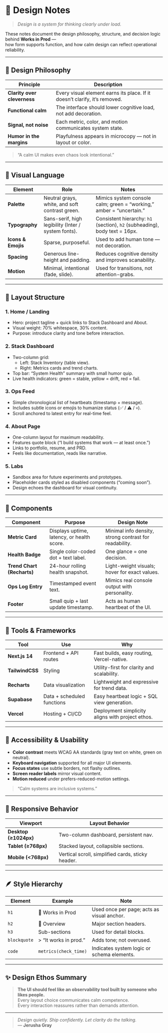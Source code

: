 # 🎨 Design Notes

> *Design is a system for thinking clearly under load.*

These notes document the design philosophy, structure, and decision logic behind **Works in Prod** —  
how form supports function, and how calm design can reflect operational reliability.

---

## 🧠 Design Philosophy

| Principle                   | Description                                                                |
| --------------------------- | -------------------------------------------------------------------------- |
| **Clarity over cleverness** | Every visual element earns its place. If it doesn’t clarify, it’s removed. |
| **Functional calm**         | The interface should lower cognitive load, not add decoration.             |
| **Signal, not noise**       | Each metric, color, and motion communicates system state.                  |
| **Humor in the margins**    | Playfulness appears in microcopy — not in layout or color.                 |

> “A calm UI makes even chaos look intentional.”

---

## 🧩 Visual Language

| Element            | Role                                                | Notes                                                                      |
| ------------------ | --------------------------------------------------- | -------------------------------------------------------------------------- |
| **Palette**        | Neutral grays, white, and soft contrast green.      | Mimics system console calm; green = “working,” amber = “uncertain.”        |
| **Typography**     | Sans-serif, high legibility (Inter / system fonts). | Consistent hierarchy: `h1` (section), `h2` (subheading), body text = 16px. |
| **Icons & Emojis** | Sparse, purposeful.                                 | Used to add human tone — not decoration.                                   |
| **Spacing**        | Generous line-height and padding.                   | Reduces cognitive density and improves scanability.                        |
| **Motion**         | Minimal, intentional (fade, slide).                 | Used for transitions, not attention-grabs.                                 |

---

## 🧭 Layout Structure

### 1. **Home / Landing**
- Hero: project tagline + quick links to Stack Dashboard and About.  
- Visual weight: 70% whitespace, 30% content.  
- Purpose: introduce clarity and tone before interaction.

### 2. **Stack Dashboard**
- Two-column grid:
  - Left: Stack Inventory (table view).  
  - Right: Metrics cards and trend charts.  
- Top bar: “System Health” summary with small humor quip.  
- Live health indicators: green = stable, yellow = drift, red = fail.  

### 3. **Ops Feed**
- Simple chronological list of heartbeats (timestamp + message).  
- Includes subtle icons or emojis to humanize status (✅ / ⚠️ / 💀).  
- Scroll anchored to latest entry for real-time feel.

### 4. **About Page**
- One-column layout for maximum readability.  
- Features quote block (“I build systems that work — at least once.”)  
- Links to portfolio, resume, and PRD.  
- Feels like documentation, reads like narrative.

### 5. **Labs**
- Sandbox area for future experiments and prototypes.  
- Placeholder cards styled as disabled components (“coming soon”).  
- Design echoes the dashboard for visual continuity.

---

## 🧱 Components

| Component                  | Purpose                                    | Design Note                                            |
| -------------------------- | ------------------------------------------ | ------------------------------------------------------ |
| **Metric Card**            | Displays uptime, latency, or health score. | Minimal info density, strong contrast for readability. |
| **Health Badge**           | Single color-coded dot + text label.       | One glance = one decision.                             |
| **Trend Chart (Recharts)** | 24-hour rolling health snapshot.           | Light-weight visuals; hover for exact values.          |
| **Ops Log Entry**          | Timestamped event text.                    | Mimics real console output with personality.           |
| **Footer**                 | Small quip + last update timestamp.        | Acts as human heartbeat of the UI.                     |

---

## 🧰 Tools & Frameworks

| Tool            | Use                        | Why                                              |
| --------------- | -------------------------- | ------------------------------------------------ |
| **Next.js 14**  | Frontend + API routes      | Fast builds, easy routing, Vercel-native.        |
| **TailwindCSS** | Styling                    | Utility-first for clarity and scalability.       |
| **Recharts**    | Data visualization         | Lightweight and expressive for trend data.       |
| **Supabase**    | Data + scheduled functions | Easy heartbeat logic + SQL view generation.      |
| **Vercel**      | Hosting + CI/CD            | Deployment simplicity aligns with project ethos. |

---

## 🧩 Accessibility & Usability

- **Color contrast** meets WCAG AA standards (gray text on white, green on neutral).  
- **Keyboard navigation** supported for all major UI elements.  
- **Focus states** use subtle borders, not flashy outlines.  
- **Screen reader labels** mirror visual content.  
- **Motion reduced** under prefers-reduced-motion settings.  

> “Calm systems are inclusive systems.”

---

## 🧱 Responsive Behavior

| Viewport              | Layout Behavior                                   |
| --------------------- | ------------------------------------------------- |
| **Desktop (≥1024px)** | Two-column dashboard, persistent nav.             |
| **Tablet (≥768px)**   | Stacked layout, collapsible sections.             |
| **Mobile (<768px)**   | Vertical scroll, simplified cards, sticky header. |

---

## 🪶 Style Hierarchy

| Element      | Example               | Note                                       |
| ------------ | --------------------- | ------------------------------------------ |
| `h1`         | 🧠 Works in Prod       | Used once per page; acts as visual anchor. |
| `h2`         | 🚀 Overview            | Major section headers.                     |
| `h3`         | Sub-sections          | Used for detail blocks.                    |
| `blockquote` | > “It works in prod.” | Adds tone; not overused.                   |
| `code`       | `metrics(check_time)` | Indicates system logic or schema elements. |

---

## ✨ Design Ethos Summary

> **The UI should feel like an observability tool built by someone who likes people.**  
> Every layout choice communicates calm competence.  
> Every interaction reassures rather than demands attention.

---

> *Design quietly. Ship confidently. Let clarity do the talking.*  
> — **Jerusha Gray**
